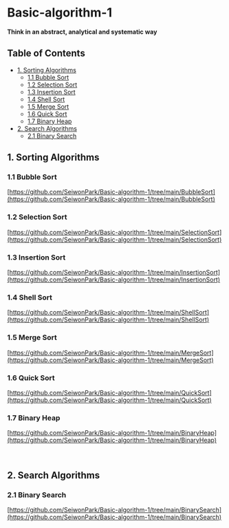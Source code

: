 # Basic-algorithm-1

**Think in an abstract, analytical and systematic way**

## Table of Contents   
+ [1. Sorting Algorithms](#1-sorting-algorithms)
  + [1.1 Bubble Sort](#11-bubble-sort)
  + [1.2 Selection Sort](#12-selection-sort)
  + [1.3 Insertion Sort](#13-insertion-sort)
  + [1.4 Shell Sort](#14-shell-sort)
  + [1.5 Merge Sort](#15-merge-sort)
  + [1.6 Quick Sort](#16-quick-sort)
  + [1.7 Binary Heap](#17-binary-heap)
+ [2. Search Algorithms](#2-search-algorithms)
  + [2.1 Binary Search](#21-binary-search)


## 1. Sorting Algorithms

### 1.1 Bubble Sort
[https://github.com/SeiwonPark/Basic-algorithm-1/tree/main/BubbleSort](https://github.com/SeiwonPark/Basic-algorithm-1/tree/main/BubbleSort)   

### 1.2 Selection Sort
[https://github.com/SeiwonPark/Basic-algorithm-1/tree/main/SelectionSort](https://github.com/SeiwonPark/Basic-algorithm-1/tree/main/SelectionSort)   

### 1.3 Insertion Sort
[https://github.com/SeiwonPark/Basic-algorithm-1/tree/main/InsertionSort](https://github.com/SeiwonPark/Basic-algorithm-1/tree/main/InsertionSort)   

### 1.4 Shell Sort   
[https://github.com/SeiwonPark/Basic-algorithm-1/tree/main/ShellSort](https://github.com/SeiwonPark/Basic-algorithm-1/tree/main/ShellSort)

### 1.5 Merge Sort
[https://github.com/SeiwonPark/Basic-algorithm-1/tree/main/MergeSort](https://github.com/SeiwonPark/Basic-algorithm-1/tree/main/MergeSort)

### 1.6 Quick Sort
[https://github.com/SeiwonPark/Basic-algorithm-1/tree/main/QuickSort](https://github.com/SeiwonPark/Basic-algorithm-1/tree/main/QuickSort)

### 1.7 Binary Heap
[https://github.com/SeiwonPark/Basic-algorithm-1/tree/main/BinaryHeap](https://github.com/SeiwonPark/Basic-algorithm-1/tree/main/BinaryHeap)

<br/>   

## 2. Search Algorithms

### 2.1 Binary Search   
[https://github.com/SeiwonPark/Basic-algorithm-1/tree/main/BinarySearch](https://github.com/SeiwonPark/Basic-algorithm-1/tree/main/BinarySearch)